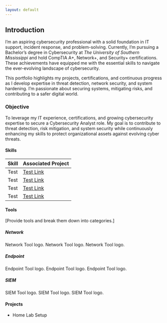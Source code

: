 ```yaml
---
layout: default
---
```


## Introduction

I’m an aspiring cybersecurity professional with a solid foundation in IT support, incident response, and problem-solving. Currently, I’m pursuing a Bachelor’s degree in Cybersecurity at <em>The University of Southern Mississippi</em> and hold CompTIA A+, Network+, and Security+ certifications. These achievements have equipped me with the essential skills to navigate the ever-evolving landscape of cybersecurity.

This portfolio highlights my projects, certifications, and continuous progress as I develop expertise in threat detection, network security, and system hardening. I’m passionate about securing systems, mitigating risks, and contributing to a safer digital world.

### Objective

To leverage my IT experience, certifications, and growing cybersecurity expertise to secure a Cybersecurity Analyst role. My goal is to contribute to threat detection, risk mitigation, and system security while continuously enhancing my skills to protect organizational assets against evolving cyber threats.

#### Skills

| Skill | Associated Project |
|:------------- |:------------------ |
| Test | <a href="https://google.com">Test Link</a> |
| Test | <a href="https://google.com">Test Link</a> |
| Test | <a href="https://google.com">Test Link</a> |
| Test | <a href="https://google.com">Test Link</a> |

#### Tools

[Provide tools and break them down into categories.]

##### Network

<div>
Network Tool logo.
Network Tool logo.
Network Tool logo.
</div>

##### Endpoint

<div>
Endpoint Tool logo.
Endpoint Tool logo.
Endpoint Tool logo.
</div>

##### SIEM

<div>
SIEM Tool logo.
SIEM Tool logo.
SIEM Tool logo.
</div>

#### Projects

- Home Lab Setup
